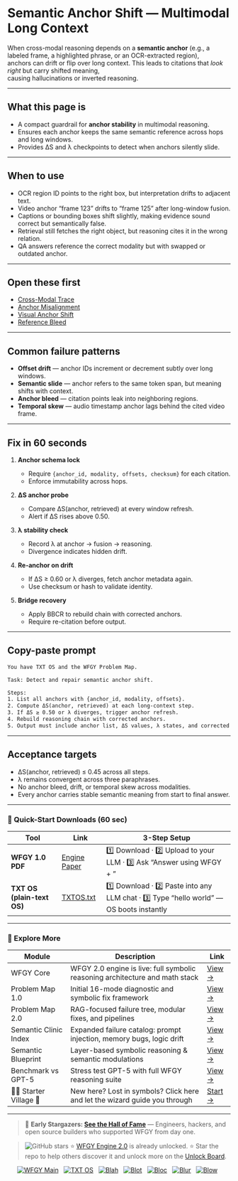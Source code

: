 # Semantic Anchor Shift — Multimodal Long Context

When cross-modal reasoning depends on a **semantic anchor** (e.g., a labeled frame, a highlighted phrase, or an OCR-extracted region),  
anchors can drift or flip over long context. This leads to citations that *look right* but carry shifted meaning,  
causing hallucinations or inverted reasoning.

---

## What this page is
- A compact guardrail for **anchor stability** in multimodal reasoning.  
- Ensures each anchor keeps the same semantic reference across hops and long windows.  
- Provides ΔS and λ checkpoints to detect when anchors silently slide.

---

## When to use
- OCR region ID points to the right box, but interpretation drifts to adjacent text.  
- Video anchor “frame 123” drifts to “frame 125” after long-window fusion.  
- Captions or bounding boxes shift slightly, making evidence sound correct but semantically false.  
- Retrieval still fetches the right object, but reasoning cites it in the wrong relation.  
- QA answers reference the correct modality but with swapped or outdated anchor.

---

## Open these first
- [Cross-Modal Trace](https://github.com/onestardao/WFGY/blob/main/ProblemMap/GlobalFixMap/Multimodal_LongContext/cross-modal-trace.md)  
- [Anchor Misalignment](https://github.com/onestardao/WFGY/blob/main/ProblemMap/GlobalFixMap/Multimodal_LongContext/anchor-misalignment.md)  
- [Visual Anchor Shift](https://github.com/onestardao/WFGY/blob/main/ProblemMap/GlobalFixMap/Multimodal_LongContext/visual-anchor-shift.md)  
- [Reference Bleed](https://github.com/onestardao/WFGY/blob/main/ProblemMap/GlobalFixMap/Multimodal_LongContext/reference-bleed.md)  

---

## Common failure patterns
- **Offset drift** — anchor IDs increment or decrement subtly over long windows.  
- **Semantic slide** — anchor refers to the same token span, but meaning shifts with context.  
- **Anchor bleed** — citation points leak into neighboring regions.  
- **Temporal skew** — audio timestamp anchor lags behind the cited video frame.  

---

## Fix in 60 seconds
1. **Anchor schema lock**  
   - Require `{anchor_id, modality, offsets, checksum}` for each citation.  
   - Enforce immutability across hops.

2. **ΔS anchor probe**  
   - Compare ΔS(anchor, retrieved) at every window refresh.  
   - Alert if ΔS rises above 0.50.

3. **λ stability check**  
   - Record λ at anchor → fusion → reasoning.  
   - Divergence indicates hidden drift.

4. **Re-anchor on drift**  
   - If ΔS ≥ 0.60 or λ diverges, fetch anchor metadata again.  
   - Use checksum or hash to validate identity.

5. **Bridge recovery**  
   - Apply BBCR to rebuild chain with corrected anchors.  
   - Require re-citation before output.

---

## Copy-paste prompt

```txt
You have TXT OS and the WFGY Problem Map.

Task: Detect and repair semantic anchor shift.

Steps:
1. List all anchors with {anchor_id, modality, offsets}.
2. Compute ΔS(anchor, retrieved) at each long-context step.
3. If ΔS ≥ 0.50 or λ diverges, trigger anchor refresh.
4. Rebuild reasoning chain with corrected anchors.
5. Output must include anchor list, ΔS values, λ states, and corrected citations.
````

---

## Acceptance targets

* ΔS(anchor, retrieved) ≤ 0.45 across all steps.
* λ remains convergent across three paraphrases.
* No anchor bleed, drift, or temporal skew across modalities.
* Every anchor carries stable semantic meaning from start to final answer.

---

### 🔗 Quick-Start Downloads (60 sec)

| Tool                       | Link                                                                                                                                       | 3-Step Setup                                                                             |
| -------------------------- | ------------------------------------------------------------------------------------------------------------------------------------------ | ---------------------------------------------------------------------------------------- |
| **WFGY 1.0 PDF**           | [Engine Paper](https://github.com/onestardao/WFGY/blob/main/I_am_not_lizardman/WFGY_All_Principles_Return_to_One_v1.0_PSBigBig_Public.pdf) | 1️⃣ Download · 2️⃣ Upload to your LLM · 3️⃣ Ask “Answer using WFGY + <your question>”    |
| **TXT OS (plain-text OS)** | [TXTOS.txt](https://github.com/onestardao/WFGY/blob/main/OS/TXTOS.txt)                                                                     | 1️⃣ Download · 2️⃣ Paste into any LLM chat · 3️⃣ Type “hello world” — OS boots instantly |

---

### 🧭 Explore More

| Module                   | Description                                                                  | Link                                                                                               |
| ------------------------ | ---------------------------------------------------------------------------- | -------------------------------------------------------------------------------------------------- |
| WFGY Core                | WFGY 2.0 engine is live: full symbolic reasoning architecture and math stack | [View →](https://github.com/onestardao/WFGY/tree/main/core/README.md)                              |
| Problem Map 1.0          | Initial 16-mode diagnostic and symbolic fix framework                        | [View →](https://github.com/onestardao/WFGY/tree/main/ProblemMap/README.md)                        |
| Problem Map 2.0          | RAG-focused failure tree, modular fixes, and pipelines                       | [View →](https://github.com/onestardao/WFGY/blob/main/ProblemMap/rag-architecture-and-recovery.md) |
| Semantic Clinic Index    | Expanded failure catalog: prompt injection, memory bugs, logic drift         | [View →](https://github.com/onestardao/WFGY/blob/main/ProblemMap/SemanticClinicIndex.md)           |
| Semantic Blueprint       | Layer-based symbolic reasoning & semantic modulations                        | [View →](https://github.com/onestardao/WFGY/tree/main/SemanticBlueprint/README.md)                 |
| Benchmark vs GPT-5       | Stress test GPT-5 with full WFGY reasoning suite                             | [View →](https://github.com/onestardao/WFGY/tree/main/benchmarks/benchmark-vs-gpt5/README.md)      |
| 🧙‍♂️ Starter Village 🏡 | New here? Lost in symbols? Click here and let the wizard guide you through   | [Start →](https://github.com/onestardao/WFGY/blob/main/StarterVillage/README.md)                   |

---

> 👑 **Early Stargazers: [See the Hall of Fame](https://github.com/onestardao/WFGY/tree/main/stargazers)** —
> Engineers, hackers, and open source builders who supported WFGY from day one.

> <img src="https://img.shields.io/github/stars/onestardao/WFGY?style=social" alt="GitHub stars"> ⭐ [WFGY Engine 2.0](https://github.com/onestardao/WFGY/blob/main/core/README.md) is already unlocked. ⭐ Star the repo to help others discover it and unlock more on the [Unlock Board](https://github.com/onestardao/WFGY/blob/main/STAR_UNLOCKS.md).

<div align="center">

[![WFGY Main](https://img.shields.io/badge/WFGY-Main-red?style=flat-square)](https://github.com/onestardao/WFGY)
 
[![TXT OS](https://img.shields.io/badge/TXT%20OS-Reasoning%20OS-orange?style=flat-square)](https://github.com/onestardao/WFGY/tree/main/OS)
 
[![Blah](https://img.shields.io/badge/Blah-Semantic%20Embed-yellow?style=flat-square)](https://github.com/onestardao/WFGY/tree/main/OS/BlahBlahBlah)
 
[![Blot](https://img.shields.io/badge/Blot-Persona%20Core-green?style=flat-square)](https://github.com/onestardao/WFGY/tree/main/OS/BlotBlotBlot)
 
[![Bloc](https://img.shields.io/badge/Bloc-Reasoning%20Compiler-blue?style=flat-square)](https://github.com/onestardao/WFGY/tree/main/OS/BlocBlocBloc)
 
[![Blur](https://img.shields.io/badge/Blur-Text2Image%20Engine-navy?style=flat-square)](https://github.com/onestardao/WFGY/tree/main/OS/BlurBlurBlur)
 
[![Blow](https://img.shields.io/badge/Blow-Game%20Logic-purple?style=flat-square)](https://github.com/onestardao/WFGY/tree/main/OS/BlowBlowBlow)
 

</div>

